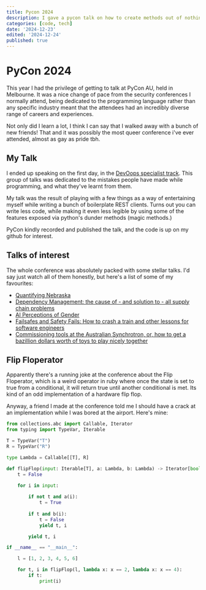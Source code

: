 ```yaml
---
title: Pycon 2024
description: I gave a pycon talk on how to create methods out of nothing. I'm like a python alchemist!
categories: [code, tech]
date: '2024-12-23'
edited: '2024-12-24'
published: true
---
```


<script lang="ts">
  import Youtube from "svelte-youtube-embed";
</script>

# PyCon 2024

This year I had the privilege of getting to talk at PyCon AU, held in Melbourne. It was a nice change of pace from the security conferences I normally attend, being dedicated to the programming language rather than any specific industry meant that the attendees had an incredibly diverse range of careers and experiences. 

Not only did I learn a lot, I think I can say that I walked away with a bunch of new friends! That and it was possibly the most queer conference i've ever attended, almost as gay as pride tbh.

## My Talk

I ended up speaking on the first day, in the [DevOops specialist track](https://2024.pycon.org.au/devoops/). This group of talks was dedicated to the mistakes people have made while programming, and what they've learnt from them. 

My talk was the result of playing with a few things as a way of entertaining myself while writing a bunch of boilerplate REST clients. Turns out you can write less code, while making it even less legible by using some of the features exposed via python's dunder methods (magic methods.) 

PyCon kindly recorded and published the talk, and the code is up on my github for interest.

<Youtube id="b8xmPKYN0j8" />

## Talks of interest

The whole conference was absolutely packed with some stellar talks. I'd say just watch all of them honestly, but here's a list of some of my favourites:

- [Quantifying Nebraska](https://2024.pycon.org.au/program/LYLY7H/)
- [Dependency Management: the cause of - and solution to - all supply chain problems](https://2024.pycon.org.au/program/P7UKEN/)
- [AI Perceptions of Gender](https://2024.pycon.org.au/program/JD8WMZ/)
- [Failsafes and Safety Fails: How to crash a train and other lessons for software engineers](https://2024.pycon.org.au/program/GF3NJK/)
- [Commissioning tools at the Australian Synchrotron, or, how to get a bazillion dollars worth of toys to play nicely together](https://2024.pycon.org.au/program/MQQJYE/)


## Flip Floperator

Apparently there's a running joke at the conference about the Flip Floperator, which is a weird operator in ruby where once the state is set to true from a conditional, it will return true until another conditional is met. Its kind of an odd implementation of a hardware flip flop. 

Anyway, a friend I made at the conference told me I should have a crack at an implementation while I was bored at the airport. Here's mine:

```python
from collections.abc import Callable, Iterator
from typing import TypeVar, Iterable

T = TypeVar("T")
R = TypeVar("R")

type Lambda = Callable[[T], R]

def flipFlop(input: Iterable[T], a: Lambda, b: Lambda) -> Iterator[bool]: 
    t = False

    for i in input:
        
        if not t and a(i):
            t = True
        
        if t and b(i):
            t = False
            yield t, i

        yield t, i

if __name__ == "__main__":

    l = [1, 2, 3, 4, 5, 6]

    for t, i in flipFlop(l, lambda x: x == 2, lambda x: x == 4):
        if t:
            print(i)

```